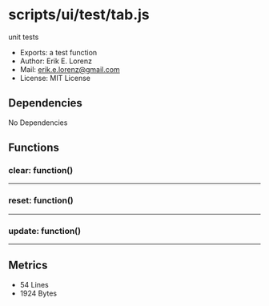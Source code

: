 # scripts/ui/test/tab.js


unit tests

* Exports: a test function
* Author: Erik E. Lorenz 
* Mail: <erik.e.lorenz@gmail.com>
* License: MIT License


## Dependencies

No Dependencies

## Functions

###           clear: function()

---

###           reset: function()

---

###           update: function()

---

## Metrics

* 54 Lines
* 1924 Bytes

